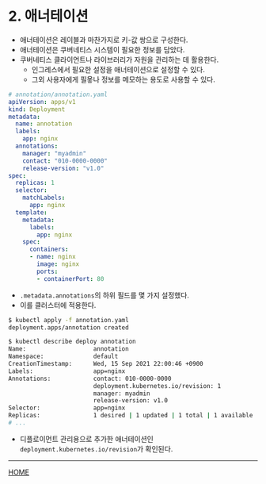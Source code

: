 # 2. 애너테이션

- 애너테이션은 레이블과 마찬가지로 키-값 쌍으로 구성한다.
- 애너테이션은 쿠버네티스 시스템이 필요한 정보를 담았다.
- 쿠버네티스 클라이언트나 라이브러리가 자원을 관리하는 데 활용한다.
  - 인그레스에서 필요한 설정을 애너테이션으로 설정할 수 있다.
  - 그외 사용자에게 필욯나 정보를 메모하는 용도로 사용할 수 있다.

```yaml
# annotation/annotation.yaml
apiVersion: apps/v1
kind: Deployment
metadata:
  name: annotation
  labels:
    app: nginx
  annotations:
    manager: "myadmin"
    contact: "010-0000-0000"
    release-version: "v1.0"
spec:
  replicas: 1
  selector:
    matchLabels:
      app: nginx
  template:
    metadata:
      labels:
        app: nginx
    spec:
      containers:
      - name: nginx
        image: nginx
        ports:
        - containerPort: 80
```

- `.metadata.annotations`의 하위 필드를 몇 가지 설정했다.
- 이를 클러스터에 적용한다.


```zsh
$ kubectl apply -f annotation.yaml 
deployment.apps/annotation created

$ kubectl describe deploy annotation
Name:                   annotation
Namespace:              default
CreationTimestamp:      Wed, 15 Sep 2021 22:00:46 +0900
Labels:                 app=nginx
Annotations:            contact: 010-0000-0000
                        deployment.kubernetes.io/revision: 1
                        manager: myadmin
                        release-version: v1.0
Selector:               app=nginx
Replicas:               1 desired | 1 updated | 1 total | 1 available | 0 unavailable
# ...
```

- 디플로이먼트 관리용으로 추가한 애너테이션인 `deployment.kubernetes.io/revision`가 확인된다.

-----
[HOME](./index.md)
